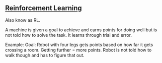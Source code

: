 ## [Reinforcement Learning](#reinforcement-learning)

Also know as RL. 

A machine is given a goal to achieve and earns points for doing well but is not told how to solve the task. It learns through trial and error.

Example: Goal: Robot with four legs gets points based on how far it gets crossing a room. Getting further = more points. Robot is not told how to walk though and has to figure that out.